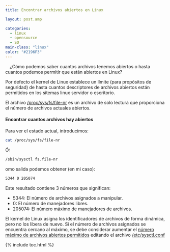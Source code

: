 ```yaml
---
title: Encontrar archivos abiertos en Linux

layout: post.amp

categories:
  - linux
  - opensource
  - SO
main-class: "linux"
color: "#2196F3"
---
```

<div class="separator" style="clear: both; text-align: center;">
<a href="/assets/img/2013/07/iconoAndroid.png" imageanchor="1" style="clear:left; float:left;margin-right:1em; margin-bottom:1em"><amp-img border="0" src="" id="logo" name="sh" class="icono" /></a>
</div>

¿Cómo podemos saber cuantos archivos tenemos abiertos o hasta cuantos podemos permitir que están abiertos en Linux?

Por defecto el kernel de Linux establece un límite (para propósitos de seguridad) de hasta cuantos descriptores de archivos abiertos están permitidos en los sitemas linux servidor o escritorio.

El archivo <a target="_blank" href="http://www.cyberciti.biz/tips/linux-procfs-file-descriptors.html">/proc/sys/fs/file-nr</a> es un archivo de solo lectura que proporciona el número de archivos actuales abiertos.


<!--ad-->

#### Encontrar cuantos archivos hay abiertos

Para ver el estado actual, introducimos:

```bash
cat /proc/sys/fs/file-nr

```

Ó:

```bash
/sbin/sysctl fs.file-nr

```

omo salida podemos obtener (en mi caso):

```bash
5344 0 205074

```

Este resultado contiene 3 números que significan:

  * 5344: El número de archivos asignados a manipular.
  * 0: El número de manejadores libres.
  * 205074: El número máximo de manejadores de archivos.

El kernel de Linux asigna los identificadores de archivos de forma dinámica, pero no los libera de nuevo. Si el número de archivos asignados se encuentra cercano al máximo, se debe considerar aumentar el <a target="_blank" href="http://www.cyberciti.biz/faq/linux-increase-the-maximum-number-of-open-files/">número máximo de archivos abiertos permitidos</a> editando el archivo <a target="_blank" href="http://www.cyberciti.biz/faq/making-changes-to-proc-filesystem-permanently/">/etc/sysctl.conf</a>



{% include toc.html %}
